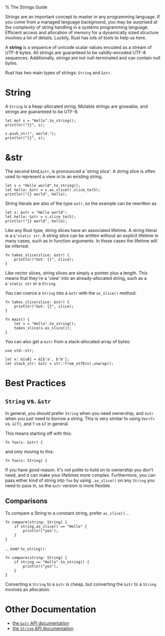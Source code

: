 % The Strings Guide

Strings are an important concept to master in any programming language. If you
come from a managed language background, you may be surprised at the complexity
of string handling in a systems programming language. Efficient access and
allocation of memory for a dynamically sized structure involves a lot of
details. Luckily, Rust has lots of tools to help us here.

A **string** is a sequence of unicode scalar values encoded as a stream of
UTF-8 bytes. All strings are guaranteed to be validly-encoded UTF-8 sequences.
Additionally, strings are not null-terminated and can contain null bytes.

Rust has two main types of strings: `String` and `&str`. 

# String

A `String` is a heap-allocated string. Mutable strings are growable, 
and strings are guaranteed to be UTF-8. 


```{rust}
let mut s = "Hello".to_string();
println!("{}", s);

s.push_str(", world.");
println!("{}", s);
```

# &str

The second kind,`&str`, is pronounced a 'string slice'. A string slice is 
often used to represent a view in to an existing string. 

```{rust}
let s = "Hello world".to_string();
let hello: &str = s.as_slice().slice_to(5);
println!("{} world", hello);
```

String literals are also of the type `&str`, so the example can be rewritten as

```{rust}
let s: &str = "Hello world";
let hello: &str = s.slice_to(5);
println!("{} world", hello);
```

Like any Rust type, string slices have an associated lifetime. A string literal
is a `&'static str`.  A string slice can be written without an explicit
lifetime in many cases, such as in function arguments. In these cases the
lifetime will be inferred:

```{rust}
fn takes_slice(slice: &str) {
    println!("Got: {}", slice);
}
```

Like vector slices, string slices are simply a pointer plus a length. This
means that they're a 'view' into an already-allocated string, such as a
`&'static str` or a `String`.


You can coerce a `String` into a `&str` with the `as_slice()` method:

```{rust}
fn takes_slice(slice: &str) {
    println!("Got: {}", slice);
}

fn main() {
    let s = "Hello".to_string();
    takes_slice(s.as_slice());
}
```

You can also get a `&str` from a stack-allocated array of bytes:

```{rust}
use std::str;

let x: &[u8] = &[b'a', b'b'];
let stack_str: &str = str::from_utf8(x).unwrap();
```

# Best Practices

## `String` vs. `&str`

In general, you should prefer `String` when you need ownership, and `&str` when
you just need to borrow a string. This is very similar to using `Vec<T>` vs. `&[T]`,
and `T` vs `&T` in general.

This means starting off with this:

```{rust,ignore}
fn foo(s: &str) {
```

and only moving to this:

```{rust,ignore}
fn foo(s: String) {
```

If you have good reason. It's not polite to hold on to ownership you don't
need, and it can make your lifetimes more complex. Furthermore, you can pass
either kind of string into `foo` by using `.as_slice()` on any `String` you
need to pass in, so the `&str` version is more flexible.

## Comparisons

To compare a String to a constant string, prefer `as_slice()`...

```{rust}
fn compare(string: String) {
    if string.as_slice() == "Hello" {
        println!("yes");
    }
}
```

... over `to_string()`:

```{rust}
fn compare(string: String) {
    if string == "Hello".to_string() {
        println!("yes");
    }
}
```

Converting a `String` to a `&str` is cheap, but converting the `&str` to a
`String` involves an allocation.

# Other Documentation

* [the `&str` API documentation](/std/str/index.html)
* [the `String` API documentation](std/string/index.html)
